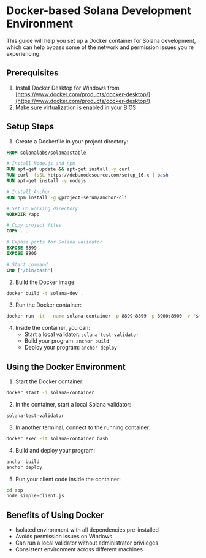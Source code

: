 # Docker-based Solana Development Environment

This guide will help you set up a Docker container for Solana development, which can help bypass some of the network and permission issues you're experiencing.

## Prerequisites

1. Install Docker Desktop for Windows from [https://www.docker.com/products/docker-desktop/](https://www.docker.com/products/docker-desktop/)
2. Make sure virtualization is enabled in your BIOS

## Setup Steps

1. Create a Dockerfile in your project directory:

```dockerfile
FROM solanalabs/solana:stable

# Install Node.js and npm
RUN apt-get update && apt-get install -y curl
RUN curl -fsSL https://deb.nodesource.com/setup_16.x | bash -
RUN apt-get install -y nodejs

# Install Anchor
RUN npm install -g @project-serum/anchor-cli

# Set up working directory
WORKDIR /app

# Copy project files
COPY . .

# Expose ports for Solana validator
EXPOSE 8899
EXPOSE 8900

# Start command
CMD ["/bin/bash"]
```

2. Build the Docker image:

```bash
docker build -t solana-dev .
```

3. Run the Docker container:

```bash
docker run -it --name solana-container -p 8899:8899 -p 8900:8900 -v "$(pwd):/app" solana-dev
```

4. Inside the container, you can:
   - Start a local validator: `solana-test-validator`
   - Build your program: `anchor build`
   - Deploy your program: `anchor deploy`

## Using the Docker Environment

1. Start the Docker container:
```bash
docker start -i solana-container
```

2. In the container, start a local Solana validator:
```bash
solana-test-validator
```

3. In another terminal, connect to the running container:
```bash
docker exec -it solana-container bash
```

4. Build and deploy your program:
```bash
anchor build
anchor deploy
```

5. Run your client code inside the container:
```bash
cd app
node simple-client.js
```

## Benefits of Using Docker

- Isolated environment with all dependencies pre-installed
- Avoids permission issues on Windows
- Can run a local validator without administrator privileges
- Consistent environment across different machines
